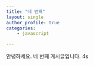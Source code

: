 ```yaml
---
title: "네 번째"
layout: single
author_profile: true
categories:
    - javascript

---
```

안녕하세요. 네 번째 게시글입니다. 4s
